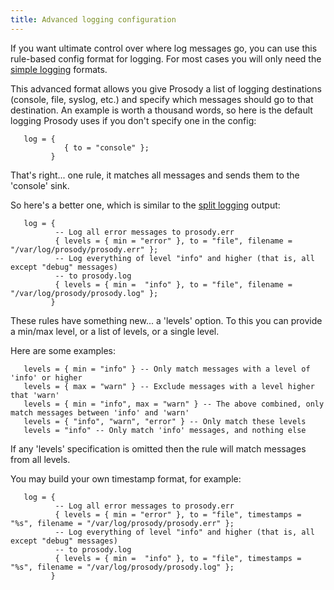 ```yaml
---
title: Advanced logging configuration
---
```


If you want ultimate control over where log messages go, you can use
this rule-based config format for logging. For most cases you will only
need the [simple logging](/doc/logging) formats.

This advanced format allows you give Prosody a list of logging
destinations (console, file, syslog, etc.) and specify which messages
should go to that destination. An example is worth a thousand words, so
here is the default logging Prosody uses if you don\'t specify one in
the config:

``` {.code .lua}
   log = {
            { to = "console" };
         }
```

That\'s right... one rule, it matches all messages and sends them to the
\'console\' sink.

So here\'s a better one, which is similar to the [split
logging](/doc/logging#split_logging) output:

``` {.code .lua}
   log = {
          -- Log all error messages to prosody.err
          { levels = { min = "error" }, to = "file", filename = "/var/log/prosody/prosody.err" };
          -- Log everything of level "info" and higher (that is, all except "debug" messages)
          -- to prosody.log
          { levels = { min =  "info" }, to = "file", filename = "/var/log/prosody/prosody.log" };
         }
```

These rules have something new... a \'levels\' option. To this you can
provide a min/max level, or a list of levels, or a single level.

Here are some examples:

``` {.code .lua}
   levels = { min = "info" } -- Only match messages with a level of 'info' or higher
   levels = { max = "warn" } -- Exclude messages with a level higher that 'warn'
   levels = { min = "info", max = "warn" } -- The above combined, only match messages between 'info' and 'warn'
   levels = { "info", "warn", "error" } -- Only match these levels
   levels = "info" -- Only match 'info' messages, and nothing else
```

If any \'levels\' specification is omitted then the rule will match
messages from all levels.

You may build your own timestamp format, for example:

``` {.code .lua}
   log = {
          -- Log all error messages to prosody.err
          { levels = { min = "error" }, to = "file", timestamps = "%s", filename = "/var/log/prosody/prosody.err" };
          -- Log everything of level "info" and higher (that is, all except "debug" messages)
          -- to prosody.log
          { levels = { min =  "info" }, to = "file", timestamps = "%s", filename = "/var/log/prosody/prosody.log" };
         }
```
